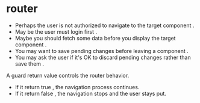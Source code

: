 # router

* Perhaps the user is not authorized to navigate to the target component .
* May be the user must login first .
* Maybe you should fetch some data before you display the target component .
* You may want to save pending changes before  leaving a component .
* You may ask the user if it's OK to discard pending changes rather than save them .

A guard return value controls the router behavior. 

* If it return true , the navigation process continues.
* If it return false , the navigation stops and the user stays put.


